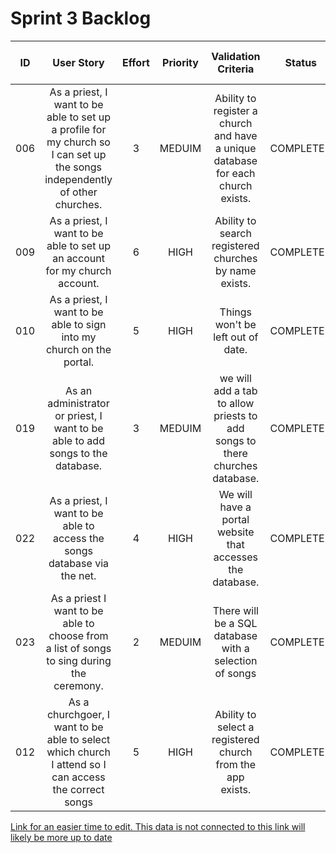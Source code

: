 # Sprint 3 Backlog

| ID |User Story|Effort|Priority|Validation Criteria|Status|Who Completed This Task|
|:---:|:---:|:---:|:---:|:---:|:---:|:---:|
| 006 | As a priest, I want to be able to set up a profile for my church so I can set up the songs independently of other churches. | 3 | MEDUIM | Ability to register a church and have a unique database for each church exists. | COMPLETED | Callum|
| 009 | As a priest, I want to be able to set up an account for my church account. | 6 | HIGH | Ability to search registered churches by name exists. | COMPLETED | Callum|
| 010 | As a priest, I want to be able to sign into my church on the portal. | 5 | HIGH | Things won't be left out of date. | COMPLETED | Callum|
| 019 | As an administrator or priest, I want to be able to add songs to the database. | 3 | MEDUIM | we will add a tab to allow priests to add songs to there churches database. | COMPLETED | Callum|
| 022 | As a priest, I want to be able to access the songs database via the net. | 4 | HIGH | We will have a portal website that accesses the database. | COMPLETED | Callum, Adrian, Wanda |
| 023 | As a priest I want to be able to choose from a list of songs to sing during the ceremony. | 2 | MEDUIM | There will be a SQL database with a selection of songs | COMPLETED | Callum|
| 012 | As a churchgoer, I want to be able to select which church I attend so I can access the correct songs | 5 | HIGH | Ability to select a registered church from the app exists. | COMPLETED | Adrian, Wanda|

[Link for an easier time to edit. This data is not connected to this link will likely be more up to date](https://docs.google.com/spreadsheets/d/1XN6rKwXLS9GsNlR3xUBHYqMU5o3qh3YpbnUO6bJzAT0/edit?usp=sharing)
